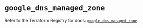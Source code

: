 # `google_dns_managed_zone`

Refer to the Terraform Registry for docs: [`google_dns_managed_zone`](https://registry.terraform.io/providers/hashicorp/google/6.32.0/docs/resources/dns_managed_zone).
